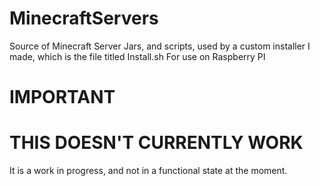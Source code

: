 # MinecraftServers
Source of Minecraft Server Jars, and scripts, used by a custom installer I made, which is the file titled Install.sh
For use on Raspberry PI
# IMPORTANT
# THIS DOESN'T CURRENTLY WORK
It is a work in progress, and not in a functional state at the moment.

